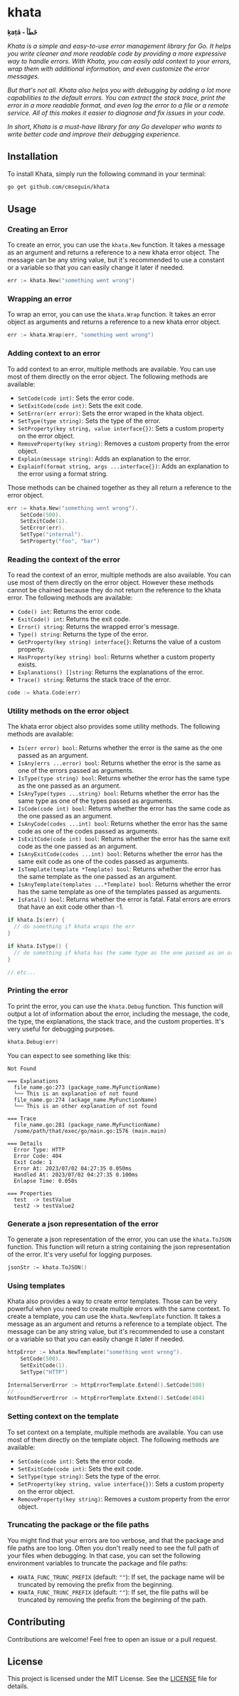 # khata
**ḵaṭā - ﺧَﻄَﺄ**

*Khata is a simple and easy-to-use error management library for Go. It helps you write cleaner and more readable code by providing a more expressive way to handle errors. With Khata, you can easily add context to your errors, wrap them with additional information, and even customize the error messages.* 

*But that's not all. Khata also helps you with debugging by adding a lot more capabilities to the default errors. You can extract the stack trace, print the error in a more readable format, and even log the error to a file or a remote service. All of this makes it easier to diagnose and fix issues in your code.*

*In short, Khata is a must-have library for any Go developer who wants to write better code and improve their debugging experience.*

## Installation

To install Khata, simply run the following command in your terminal:

```bash
go get github.com/cmseguin/khata
```

## Usage

### Creating an Error

To create an error, you can use the `khata.New` function. It takes a message as an argument and returns a reference to a new khata error object. The message can be any string value, but it's recommended to use a constant or a variable so that you can easily change it later if needed.

```go
err := khata.New("something went wrong")
```

### Wrapping an error

To wrap an error, you can use the `khata.Wrap` function. It takes an error object as arguments and returns a reference to a new khata error object.

```go
err := khata.Wrap(err, "something went wrong")
```

### Adding context to an error

To add context to an error, multiple methods are available. You can use most of them directly on the error object. The following methods are available:

- `SetCode(code int)`: Sets the error code.
- `SetExitCode(code int)`: Sets the exit code.
- `SetError(err error)`: Sets the error wraped in the khata object.
- `SetType(type string)`: Sets the type of the error.
- `SetProperty(key string, value interface{})`: Sets a custom property on the error object.
- `RemoveProperty(key string)`: Removes a custom property from the error object.
- `Explain(message string)`: Adds an explanation to the error.
- `Explainf(format string, args ...interface{})`: Adds an explanation to the error using a format string.

Those methods can be chained together as they all return a reference to the error object.

```go
err := khata.New("something went wrong").
    SetCode(500).
    SetExitCode(1).
    SetError(err).
    SetType("internal").
    SetProperty("foo", "bar")
```

### Reading the context of the error

To read the context of an error, multiple methods are also available. You can use most of them directly on the error object. However these methods cannot be chained because they do not return the reference to the khata error. The following methods are available:

- `Code() int`: Returns the error code.
- `ExitCode() int`: Returns the exit code.
- `Error() string`: Returns the wrapped error's message.
- `Type() string`: Returns the type of the error.
- `GetProperty(key string) interface{}`: Returns the value of a custom property.
- `HasProperty(key string) bool`: Returns whether a custom property exists.
- `Explanations() []string`: Returns the explanations of the error.
- `Trace() string`: Returns the stack trace of the error.

```go
code := khata.Code(err)
```

### Utility methods on the error object

The khata error object also provides some utility methods. The following methods are available:

- `Is(err error) bool`: Returns whether the error is the same as the one passed as an argument.
- `IsAny(errs ...error) bool`: Returns whether the error is the same as one of the errors passed as arguments.
- `IsType(type string) bool`: Returns whether the error has the same type as the one passed as an argument.
- `IsAnyType(types ...string) bool`: Returns whether the error has the same type as one of the types passed as arguments.
- `IsCode(code int) bool`: Returns whether the error has the same code as the one passed as an argument.
- `IsAnyCode(codes ...int) bool`: Returns whether the error has the same code as one of the codes passed as arguments.
- `IsExitCode(code int) bool`: Returns whether the error has the same exit code as the one passed as an argument.
- `IsAnyExitCode(codes ...int) bool`: Returns whether the error has the same exit code as one of the codes passed as arguments.
- `IsTemplate(template *Template) bool`: Returns whether the error has the same template as the one passed as an argument.
- `IsAnyTemplate(templates ...*Template) bool`: Returns whether the error has the same template as one of the templates passed as arguments.
- `IsFatal() bool`: Returns whether the error is fatal. Fatal errors are errors that have an exit code other than -1.

```go
if khata.Is(err) {
  // do something if khata wraps the err
}

if khata.IsType() {
  // do something if khata has the same type as the one passed as an argument
}

// etc...
```

### Printing the error

To print the error, you can use the `khata.Debug` function. This function will output a lot of information about the error, including the message, the code, the type, the explanations, the stack trace, and the custom properties. It's very useful for debugging purposes.

```go
khata.Debug(err)
```

You can expect to see something like this:

```
Not Found

=== Explanations
  file_name.go:273 (package_name.MyFunctionName)
  └── This is an explanation of not found
  file_name.go:274 (ackage_name.MyFunctionName)
  └── This is an other explanation of not found

=== Trace
  file_name.go:281 (package_name.MyFunctionName)
  /some/path/that/exec/go/main.go:1576 (main.main)

=== Details
  Error Type: HTTP
  Error Code: 404
  Exit Code: 1
  Error At: 2023/07/02 04:27:35 0.050ms
  Handled At: 2023/07/02 04:27:35 0.100ms
  Enlapse Time: 0.050s

=== Properties
  test  -> testValue
  test2 -> testValue2
```

### Generate a json representation of the error

To generate a json representation of the error, you can use the `khata.ToJSON` function. This function will return a string containing the json representation of the error. It's very useful for logging purposes.

```go
jsonStr := khata.ToJSON()
```


### Using templates

Khata also provides a way to create error templates. Those can be very powerful when you need to create multiple errors with the same context. To create a template, you can use the `khata.NewTemplate` function. It takes a message as an argument and returns a reference to a template object. The message can be any string value, but it's recommended to use a constant or a variable so that you can easily change it later if needed.

```go
httpError := khata.NewTemplate("something went wrong").
    SetCode(500).
    SetExitCode(1).
    SetType("HTTP")

InternalServerError := httpErrorTemplate.Extend().SetCode(500)
// ...
NotFoundServerError := httpErrorTemplate.Extend().SetCode(404)
```

### Setting context on the template

To set context on a template, multiple methods are available. You can use most of them directly on the template object. The following methods are available:

- `SetCode(code int)`: Sets the error code.
- `SetExitCode(code int)`: Sets the exit code.
- `SetType(type string)`: Sets the type of the error.
- `SetProperty(key string, value interface{})`: Sets a custom property on the error object.
- `RemoveProperty(key string)`: Removes a custom property from the error object.

### Truncating the package or the file paths

You might find that your errors are too verbose, and that the package and file paths are too long. Often you don't really need to see the full path of your files when debugging. In that case, you can set the following environment variables to truncate the package and file paths:

- `KHATA_FUNC_TRUNC_PREFIX` (default: `""`): If set, the package name will be truncated by removing the prefix from the beginning.
- `KHATA_FUNC_TRUNC_PREFIX` (default: `""`): If set, the file paths will be truncated by removing the prefix from the beginning of the path.

## Contributing

Contributions are welcome! Feel free to open an issue or a pull request.

## License

This project is licensed under the MIT License. See the [LICENSE](LICENSE) file for details.